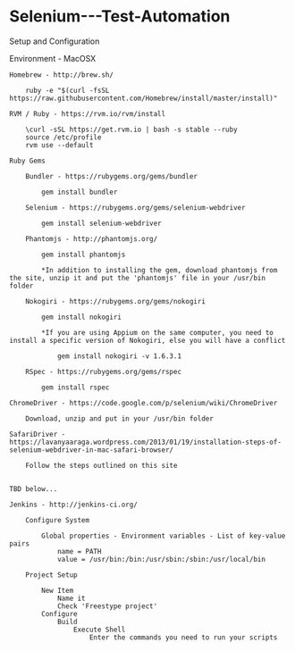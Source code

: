 # Selenium---Test-Automation 

Setup and Configuration

Environment - MacOSX

	Homebrew - http://brew.sh/

		ruby -e "$(curl -fsSL https://raw.githubusercontent.com/Homebrew/install/master/install)"

	RVM / Ruby - https://rvm.io/rvm/install

		\curl -sSL https://get.rvm.io | bash -s stable --ruby
		source /etc/profile
		rvm use --default

	Ruby Gems

		Bundler - https://rubygems.org/gems/bundler

			gem install bundler

		Selenium - https://rubygems.org/gems/selenium-webdriver

			gem install selenium-webdriver

		Phantomjs - http://phantomjs.org/

			gem install phantomjs

			*In addition to installing the gem, download phantomjs from the site, unzip it and put the 'phantomjs' file in your /usr/bin folder

		Nokogiri - https://rubygems.org/gems/nokogiri

			gem install nokogiri

			*If you are using Appium on the same computer, you need to install a specific version of Nokogiri, else you will have a conflict

				gem install nokogiri -v 1.6.3.1

		RSpec - https://rubygems.org/gems/rspec

			gem install rspec

	ChromeDriver - https://code.google.com/p/selenium/wiki/ChromeDriver

		Download, unzip and put in your /usr/bin folder

	SafariDriver - https://lavanyaaraga.wordpress.com/2013/01/19/installation-steps-of-selenium-webdriver-in-mac-safari-browser/

		Follow the steps outlined on this site

	
	TBD below...

	Jenkins - http://jenkins-ci.org/

		Configure System

			Global properties - Environment variables - List of key-value pairs
				name = PATH
				value = /usr/bin:/bin:/usr/sbin:/sbin:/usr/local/bin

		Project Setup

			New Item
				Name it
				Check 'Freestype project'
			Configure
				Build
					Execute Shell
						Enter the commands you need to run your scripts



